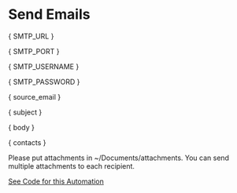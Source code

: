 # Send Emails

{ SMTP_URL }

{ SMTP_PORT }

{ SMTP_USERNAME }

{ SMTP_PASSWORD }

{ source_email }

{ subject }

{ body }

{ contacts }

Please put attachments in ~/Documents/attachments. You can send multiple attachments to each recipient.

[See Code for this Automation](https://github.com/crosscompute/email-automation)
